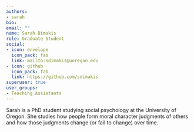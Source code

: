 ```yaml
---
authors:
- sarah
bio:
email: ""
name: Sarah Dimakis
role: Graduate Student
social:
- icon: envelope
  icon_pack: fas
  link: mailto:sdimakis@uoregon.edu
- icon: github
  icon_pack: fab
  link: https://github.com/sdimakis
superuser: true
user_groups:
- Teaching Assistants
---
```


Sarah is a PhD student studying social psychology at the University of Oregon. She studies how people form moral character judgments of others and how those judgments change (or fail to change) over time.
